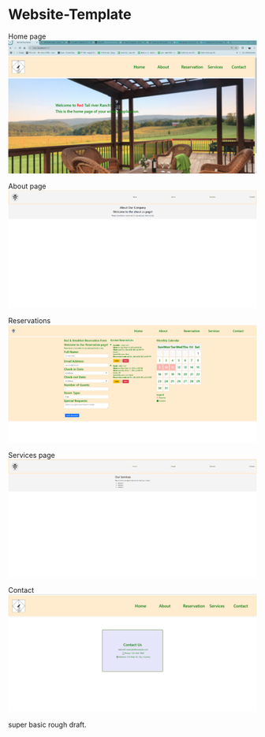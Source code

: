 # Website-Template

Home page 
![alt text](image.png)

About page 
![alt text](image-1.png)

Reservations
![alt text](image-5.png)

Services page 
![alt text](image-2.png)

Contact 
![alt text](image-7.png)

super basic rough draft. 